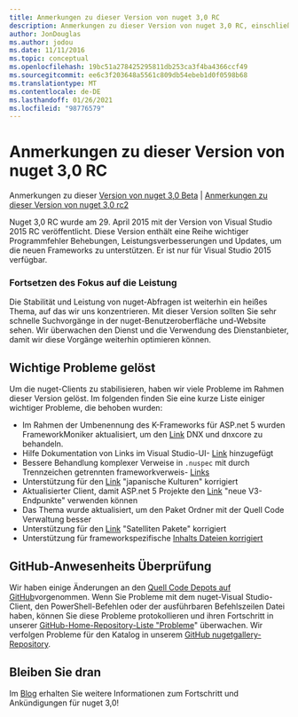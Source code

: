 ```yaml
---
title: Anmerkungen zu dieser Version von nuget 3,0 RC
description: Anmerkungen zu dieser Version von nuget 3,0 RC, einschließlich bekannter Probleme, Fehlerbehebungen, hinzugefügter Features und dcrs.
author: JonDouglas
ms.author: jodou
ms.date: 11/11/2016
ms.topic: conceptual
ms.openlocfilehash: 19bc51a278425295811db253ca3f4ba4366ccf49
ms.sourcegitcommit: ee6c3f203648a5561c809db54ebeb1d0f0598b68
ms.translationtype: MT
ms.contentlocale: de-DE
ms.lasthandoff: 01/26/2021
ms.locfileid: "98776579"
---
```

# <a name="nuget-30-rc-release-notes"></a>Anmerkungen zu dieser Version von nuget 3,0 RC

Anmerkungen zu dieser [Version von nuget 3,0 Beta](../release-notes/nuget-3.0-beta.md)  |  [Anmerkungen zu dieser Version von nuget 3,0 rc2](../release-notes/nuget-3.0-RC2.md)

Nuget 3,0 RC wurde am 29. April 2015 mit der Version von Visual Studio 2015 RC veröffentlicht. Diese Version enthält eine Reihe wichtiger Programmfehler Behebungen, Leistungsverbesserungen und Updates, um die neuen Frameworks zu unterstützen.  Er ist nur für Visual Studio 2015 verfügbar.

### <a name="continued-focus-on-performance"></a>Fortsetzen des Fokus auf die Leistung

Die Stabilität und Leistung von nuget-Abfragen ist weiterhin ein heißes Thema, auf das wir uns konzentrieren.  Mit dieser Version sollten Sie sehr schnelle Suchvorgänge in der nuget-Benutzeroberfläche und-Website sehen.  Wir überwachen den Dienst und die Verwendung des Dienstanbieter, damit wir diese Vorgänge weiterhin optimieren können.

## <a name="significant-issues-resolved"></a>Wichtige Probleme gelöst

Um die nuget-Clients zu stabilisieren, haben wir viele Probleme im Rahmen dieser Version gelöst.  Im folgenden finden Sie eine kurze Liste einiger wichtiger Probleme, die behoben wurden:

* Im Rahmen der Umbenennung des K-Frameworks für ASP.net 5 wurden FrameworkMoniker aktualisiert, um den [Link](https://github.com/NuGet/Home/issues/215) DNX und dnxcore zu behandeln.
* Hilfe Dokumentation von Links im Visual Studio-UI- [Link](https://github.com/NuGet/Home/issues/232) hinzugefügt
* Bessere Behandlung komplexer Verweise in `.nuspec` mit durch Trennzeichen getrennten frameworkverweis- [Links](https://github.com/NuGet/Home/issues/276)
* Unterstützung für den [Link](https://github.com/NuGet/Home/issues/253) "japanische Kulturen" korrigiert
* Aktualisierter Client, damit ASP.net 5 Projekte den [Link](https://github.com/NuGet/Home/issues/219) "neue V3-Endpunkte" verwenden können
* Das Thema wurde aktualisiert, um den Paket Ordner [](https://github.com/NuGet/Home/issues/56) mit der Quell Code Verwaltung besser
* Unterstützung für den [Link](https://github.com/NuGet/Home/issues/17) "Satelliten Pakete" korrigiert
* Unterstützung für frameworkspezifische [Inhalts Dateien korrigiert](https://github.com/NuGet/Home/issues/18)

## <a name="github-presence-overhaul"></a>GitHub-Anwesenheits Überprüfung

Wir haben einige Änderungen an den [Quell Code Depots auf GitHub](http://github.com/nuget/home)vorgenommen.  Wenn Sie Probleme mit dem nuget-Visual Studio-Client, den PowerShell-Befehlen oder der ausführbaren Befehlszeilen Datei haben, können Sie diese Probleme protokollieren und ihren Fortschritt in unserer [GitHub-Home-Repository-Liste "Probleme](http://github.com/nuget/home/issues)" überwachen.  Wir verfolgen Probleme für den Katalog in unserem [GitHub nugetgallery-Repository](http://github.com/nuget/NuGetGallery/issues).


## <a name="stay-tuned"></a>Bleiben Sie dran

Im [Blog](http://blog.nuget.org) erhalten Sie weitere Informationen zum Fortschritt und Ankündigungen für nuget 3,0!